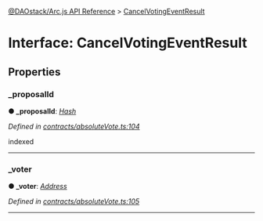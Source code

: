 [@DAOstack/Arc.js API Reference](../README.md) > [CancelVotingEventResult](../interfaces/cancelvotingeventresult.md)



# Interface: CancelVotingEventResult


## Properties
<a id="_proposalid"></a>

###  _proposalId

**●  _proposalId**:  *[Hash](../#hash)* 

*Defined in [contracts/absoluteVote.ts:104](https://github.com/daostack/arc.js/blob/0fff6d4/lib/contracts/absoluteVote.ts#L104)*



indexed




___

<a id="_voter"></a>

###  _voter

**●  _voter**:  *[Address](../#address)* 

*Defined in [contracts/absoluteVote.ts:105](https://github.com/daostack/arc.js/blob/0fff6d4/lib/contracts/absoluteVote.ts#L105)*





___


